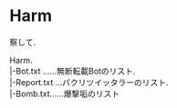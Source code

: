 Harm
===
察して. 
  
Harm.  
|-Bot.txt ......無断転載Botのリスト.  
|-Report.txt ...パクリツイッタラーのリスト.  
|-Bomb.txt......爆撃垢のリスト
